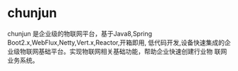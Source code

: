 # chunjun
chunjun 是企业级的物联网平台，基于Java8,Spring Boot2.x,WebFlux,Netty,Vert.x,Reactor,开箱即用,  低代码开发,设备快速集成的企业级物联网基础平台。实现物联网相关基础功能，帮助企业快速创建行业物 联网业务系统。
